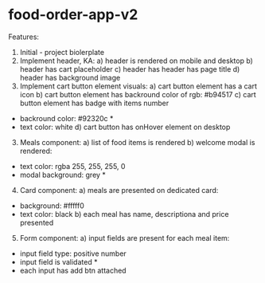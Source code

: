 # food-order-app-v2

Features:
1. Initial - project biolerplate
2. Implement header, KA:
a) header is rendered on mobile and desktop
b) header has cart placeholder
c) header has header has page title
d) header has background image
2. Implement cart button element visuals:
a) cart button element has a cart icon
b) cart button element has backround color of rgb: #b94517
c) cart button element has badge with items number
- backround color: #92320c *
- text color: white
d) cart button has onHover element on desktop
3. Meals component:
a) list of food items is rendered
b) welcome modal is rendered:
- text color: rgba 255, 255, 255, 0
- modal background: grey *
4. Card component:
a) meals are presented on dedicated card:
- background: #fffff0
- text color: black
b) each meal has name, descriptiona and price presented
5. Form component:
a) input fields are present for each meal item:
- input field type: positive number
- input field is validated *
- each input has add btn attached
